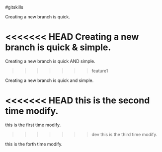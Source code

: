 #gitskills

Creating a new branch is quick.

<<<<<<< HEAD
Creating a new branch is quick & simple.
=======
Creating a new branch is quick AND simple.

>>>>>>> feature1

Creating a new branch is quick and simple.

<<<<<<< HEAD
this is the second time modify.
=======
this is the first time modify.
>>>>>>> dev
this is the third time modify.

this is the forth time modify.

